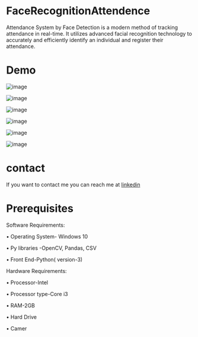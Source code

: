 # FaceRecognitionAttendence
Attendance System by Face Detection is a modern method of tracking attendance in real-time. It utilizes advanced facial recognition technology to accurately and efficiently identify an individual and register their attendance.
# Demo
![image](https://github.com/user-attachments/assets/82adbfa5-b2a4-4a84-8dd1-0e9fce9a4cda)

![image](https://github.com/user-attachments/assets/fd36401e-715e-4d25-8681-17cc1c4c0b11)

![image](https://github.com/user-attachments/assets/f38eae35-0ac7-4f2a-9324-d7be6134982a)

![image](https://github.com/user-attachments/assets/0c843144-0313-45fa-9a71-606261a48f7b)

![image](https://github.com/user-attachments/assets/a62b5f54-94f6-42f4-90fe-55a490120e5d)

![image](https://github.com/user-attachments/assets/a5b9df3e-48ac-4805-807d-a4a514478e1f)

# contact 
If you want to contact me you can reach me at [linkedin](https://www.linkedin.com/in/srushti-shankar/)

# Prerequisites

Software Requirements:

• Operating System- Windows 10

• Py libraries -OpenCV, Pandas, CSV

• Front End-Python( version-3)

Hardware Requirements:

• Processor-Intel

• Processor type-Core i3

• RAM-2GB

• Hard Drive

• Camer


